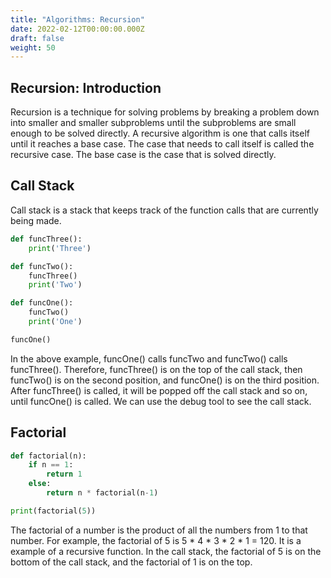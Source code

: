 ```yaml
---
title: "Algorithms: Recursion"
date: 2022-02-12T00:00:00.000Z
draft: false
weight: 50
---
```


## Recursion: Introduction

Recursion is a technique for solving problems by breaking a problem down into smaller and smaller subproblems until the subproblems are small enough to be solved directly. A recursive algorithm is one that calls itself until it reaches a base case. The case that needs to call itself is called the recursive case. The base case is the case that is solved directly.

## Call Stack

Call stack is a stack that keeps track of the function calls that are currently being made.

```python
def funcThree():
    print('Three')

def funcTwo():
    funcThree()
    print('Two')

def funcOne():
    funcTwo()
    print('One')

funcOne()
```

In the above example, funcOne() calls funcTwo and funcTwo() calls funcThree(). Therefore, funcThree() is on the top of the call stack, then funcTwo() is on the second position, and funcOne() is on the third position. After funcThree() is called, it will be popped off the call stack and so on, until funcOne() is called. We can use the debug tool to see the call stack.

## Factorial

```python
def factorial(n):
    if n == 1:
        return 1
    else:
        return n * factorial(n-1)

print(factorial(5))
```

The factorial of a number is the product of all the numbers from 1 to that number. For example, the factorial of 5 is 5 * 4 * 3 * 2 * 1 = 120. It is a example of a recursive function. In the call stack, the factorial of 5 is on the bottom of the call stack, and the factorial of 1 is on the top.
